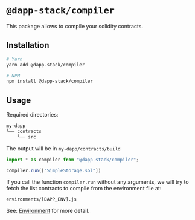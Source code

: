 # `@dapp-stack/compiler`

This package allows to compile your solidity contracts.

## Installation

```sh
# Yarn
yarn add @dapp-stack/compiler

# NPM
npm install @dapp-stack/compiler
```

## Usage

Required directories:

```sh
my-dapp
└── contracts
    └── src
```

The  output will be in `my-dapp/contracts/build`

```js
import * as compiler from "@dapp-stack/compiler";

compiler.run(["SimpleStorage.sol"])
```

If you call the function `compiler.run` without any arguments,
we will try to fetch the list contracts to compile from
the environment file at:

`environments/[DAPP_ENV].js`

See: [Environment](https://github.com/Dapp-Stack/Dapp-Stack/tree/master/packages/environment)
for more detail.
